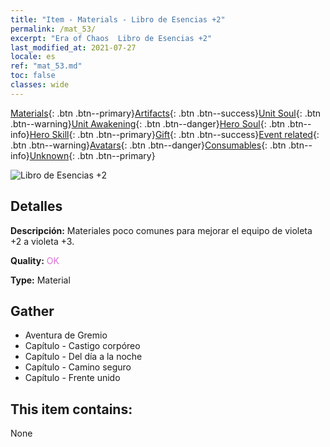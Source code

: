 ```yaml
---
title: "Item - Materials - Libro de Esencias +2"
permalink: /mat_53/
excerpt: "Era of Chaos  Libro de Esencias +2"
last_modified_at: 2021-07-27
locale: es
ref: "mat_53.md"
toc: false
classes: wide
---
```

 [Materials](/ItemsES/){: .btn .btn--primary}[Artifacts](/ItemsES/Artifacts/){: .btn .btn--success}[Unit Soul](/ItemsES/UnitSoul/){: .btn .btn--warning}[Unit Awakening](/ItemsES/UnitAwakening/){: .btn .btn--danger}[Hero Soul](/ItemsES/HeroSoul/){: .btn .btn--info}[Hero Skill](/ItemsES/HeroSkill/){: .btn .btn--primary}[Gift](/ItemsES/Gift/){: .btn .btn--success}[Event related](/ItemsES/Events/){: .btn .btn--warning}[Avatars](/ItemsES/Avatars/){: .btn .btn--danger}[Consumables](/ItemsES/Consumables/){: .btn .btn--info}[Unknown](/ItemsES/Unknown/){: .btn .btn--primary}

 ![Libro de Esencias +2](/images/t/i_cailiao_hexin2.png)

## Detalles
 **Descripción:** Materiales poco comunes para mejorar el equipo de violeta +2 a violeta +3.

 **Quality:** <span style="color: #DA70D6">OK</span>

 **Type:** Material

## Gather

*    Aventura de Gremio 
*    Capítulo - Castigo corpóreo 
*    Capítulo - Del día a la noche 
*    Capítulo - Camino seguro 
*    Capítulo - Frente unido 

## This item contains:

  None

